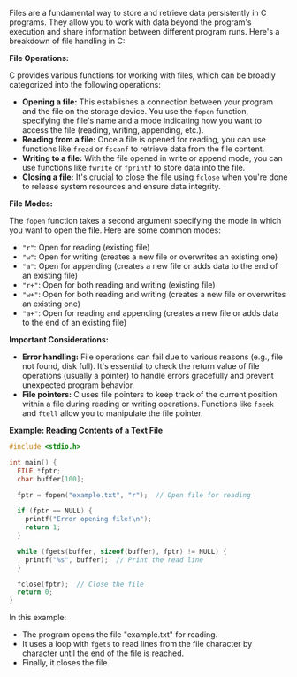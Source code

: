 Files are a fundamental way to store and retrieve data persistently in C programs. They allow you to work with data beyond the program's execution and share information between different program runs. Here's a breakdown of file handling in C:

**File Operations:**

C provides various functions for working with files, which can be broadly categorized into the following operations:

* **Opening a file:** This establishes a connection between your program and the file on the storage device. You use the `fopen` function, specifying the file's name and a mode indicating how you want to access the file (reading, writing, appending, etc.).
* **Reading from a file:** Once a file is opened for reading, you can use functions like `fread` or `fscanf` to retrieve data from the file content.
* **Writing to a file:** With the file opened in write or append mode, you can use functions like `fwrite` or `fprintf` to store data into the file.
* **Closing a file:** It's crucial to close the file using `fclose` when you're done to release system resources and ensure data integrity.

**File Modes:**

The `fopen` function takes a second argument specifying the mode in which you want to open the file. Here are some common modes:

* `"r"`: Open for reading (existing file)
* `"w"`: Open for writing (creates a new file or overwrites an existing one)
* `"a"`: Open for appending (creates a new file or adds data to the end of an existing file)
* `"r+"`: Open for both reading and writing (existing file)
* `"w+"`: Open for both reading and writing (creates a new file or overwrites an existing one)
* `"a+"`: Open for reading and appending (creates a new file or adds data to the end of an existing file)

**Important Considerations:**

* **Error handling:**  File operations can fail due to various reasons (e.g., file not found, disk full). It's essential to check the return value of file operations (usually a pointer) to handle errors gracefully and prevent unexpected program behavior.
* **File pointers:**  C uses file pointers to keep track of the current position within a file during reading or writing operations. Functions like `fseek` and `ftell` allow you to manipulate the file pointer.

**Example: Reading Contents of a Text File**

```c
#include <stdio.h>

int main() {
  FILE *fptr;
  char buffer[100];

  fptr = fopen("example.txt", "r");  // Open file for reading

  if (fptr == NULL) {
    printf("Error opening file!\n");
    return 1;
  }

  while (fgets(buffer, sizeof(buffer), fptr) != NULL) {
    printf("%s", buffer);  // Print the read line
  }

  fclose(fptr);  // Close the file
  return 0;
}
```

In this example:

* The program opens the file "example.txt" for reading.
* It uses a loop with `fgets` to read lines from the file character by character until the end of the file is reached.
* Finally, it closes the file.

